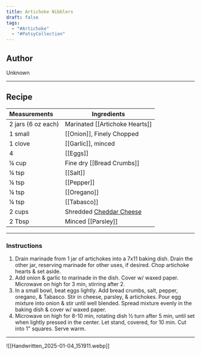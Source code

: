 ```yaml
---
title: Artichoke Nibblers
draft: false
tags:
  - "#Artichoke"
  - "#PatsyCollection"
---
```

## Author
Unknown
___
## Recipe

| Measurements       | Ingredients                                 |
| :----------------- | ------------------------------------------- |
| 2 jars (6 oz each) | Marinated [[Artichoke Hearts]]              |
| 1 small            | [[Onion]], Finely Chopped                   |
| 1 clove            | [[Garlic]], minced                          |
| 4                  | [[Eggs]]                                    |
| ¼ cup              | Fine dry [[Bread Crumbs]]                   |
| ¼ tsp              | [[Salt]]                                    |
| ¼ tsp              | [[Pepper]]                                  |
| ¼ tsp              | [[Oregano]]                                 |
| ¼ tsp              | [[Tabasco]]                                 |
| 2 cups             | Shredded [Cheddar Cheese](Cheddar%20Cheese) |
| 2 Tbsp             | Minced [[Parsley]]                          |
___
### Instructions
1. Drain marinade from 1 jar of artichokes into a 7x11 baking dish. Drain the other jar, reserving marinade for other uses, if desired. Chop artichoke hearts & set aside.
2. Add onion & garlic to marinade in the dish. Cover w/ waxed paper. Microwave on high for 3 min, stirring after 2.
3. In a small bowl, beat eggs lightly. Add bread crumbs, salt, pepper, oregano, & Tabasco. Stir in cheese, parsley, & artichokes. Pour egg mixture into onion & stir until well blended. Spread mixture evenly in the baking dish & cover w/ waxed paper.
4. Microwave on high for 8-10 min, rotating dish ½ turn after 5 min, until set when lightly pressed in the center. Let stand, covered, for 10 min. Cut into 1" squares. Serve warm.

___

![[Handwritten_2025-01-04_151911.webp]]